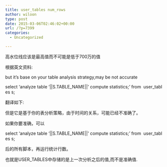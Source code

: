 ```yaml
---
title: user_tables num_rows
author: wiloon
type: post
date: 2015-03-06T02:46:02+00:00
url: /?p=7399
categories:
  - Uncategorized

---
```

高水位线应该是最高值而不可能是低于700万的值
  
根据英文资料:
  
but it&#8217;s base on your table analysis strategy,may be not accurate
  
select &#8216;analyze table &#8216;||S.TABLE\_NAME||&#8217; compute statistics;&#8217; from  user\_tables s;

翻译如下:
  
但是它是基于你的表分析策略，由于时间的关系，可能已经不准确了。
  
如果你要准确，可以
  
select &#8216;analyze table &#8216;||S.TABLE\_NAME||&#8217; compute statistics;&#8217; from  user\_tables s;
  
后的所有脚本，再运行统计行数。

也就是USER_TABLES中存储的是上一次分析之后的值,而不是准确值.